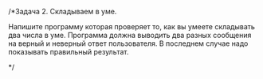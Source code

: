 /*Задача 2. Складываем в уме.

Напишите программу которая проверяет то, как вы умеете складывать два числа в уме. 
Программа должна выводить два разных сообщения на верный и неверный ответ пользователя. 
В последнем случае надо показывать правильный результат.


*/